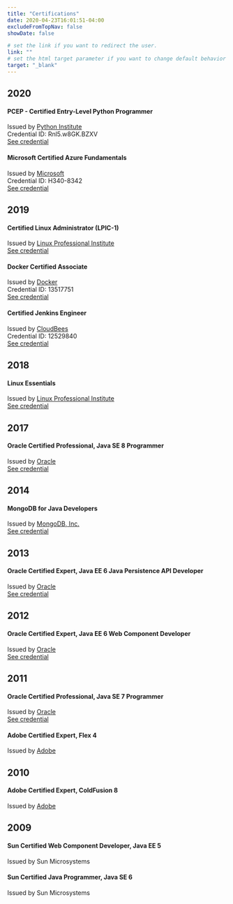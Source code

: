 ```yaml
---
title: "Certifications"
date: 2020-04-23T16:01:51-04:00
excludeFromTopNav: false
showDate: false

# set the link if you want to redirect the user.
link: ""
# set the html target parameter if you want to change default behavior
target: "_blank"
---
```


## 2020
#### PCEP - Certified Entry-Level Python Programmer
Issued by [Python Institute](https://pythoninstitute.org/)\
Credential ID: Rnl5.w8GK.BZXV\
[See credential](https://www.youracclaim.com/badges/5a5e2f7f-764a-4d09-8312-d041488ab879/public_url)

#### Microsoft Certified Azure Fundamentals
Issued by [Microsoft](https://www.microsoft.com/en-us/)\
Credential ID: H340-8342\
[See credential](https://www.youracclaim.com/badges/de5c5137-d1c8-4ce0-82e6-282d39948828/public_url)

## 2019
#### Certified Linux Administrator (LPIC-1)
Issued by [Linux Professional Institute](https://www.lpi.org/)\
[See credential](https://kiroule.netlify.app/img/content/page/certifications/lpi-lpic-1-igor-baiborodine.pdf)

#### Docker Certified Associate
Issued by [Docker](https://www.docker.com/)\
Credential ID: 13517751\
[See credential](https://credentials.docker.com/efc0806a-b47a-488e-955b-43695a823864)

#### Certified Jenkins Engineer 
Issued by [CloudBees](https://www.cloudbees.com/)\
Credential ID: 12529840\
[See credential](https://certificates.cloudbees.com/q3fekf6i)

## 2018
#### Linux Essentials
Issued by [Linux Professional Institute](https://www.lpi.org/)\
[See credential](https://kiroule.netlify.app/img/content/page/certifications/lpi-linux-essentials-igor-baiborodine.pdf)

## 2017
#### Oracle Certified Professional, Java SE 8 Programmer
Issued by [Oracle](https://www.oracle.com/index.html)\
[See credential](https://www.youracclaim.com/badges/e718c98c-ca27-4066-bff4-33abd017fa92)

## 2014
#### MongoDB for Java Developers
Issued by [MongoDB, Inc.](https://www.mongodb.com/)\
[See credential](https://webcache.googleusercontent.com/search?q=cache:uJu7UnTkMs0J:https://s3.amazonaws.com/edu-cert.10gen.com/downloads/7dfcd9c50617446b9572e44a4aaefbba/Certificate.pdf+&cd=5&hl=en&ct=clnk&gl=ca)

## 2013
#### Oracle Certified Expert, Java EE 6 Java Persistence API Developer
Issued by [Oracle](https://www.oracle.com/index.html)\
[See credential](https://www.youracclaim.com/badges/73103db0-832a-4a31-92fd-ab4e798be8f6?lipi=urn%3Ali%3Apage%3Ad_flagship3_profile_view_base%3B5Vw2LnNrRUC5emqSqB%2FRSQ%3D%3D)

## 2012
#### Oracle Certified Expert, Java EE 6 Web Component Developer
Issued by [Oracle](https://www.oracle.com/index.html)\
[See credential](https://www.youracclaim.com/badges/14059ff1-8e09-4d9e-b6f2-50c7380bc16a?lipi=urn%3Ali%3Apage%3Ad_flagship3_profile_view_base%3B5Vw2LnNrRUC5emqSqB%2FRSQ%3D%3D)

## 2011
#### Oracle Certified Professional, Java SE 7 Programmer
Issued by [Oracle](https://www.oracle.com/index.html)\
[See credential](https://www.youracclaim.com/badges/895ecd4f-91a5-4f1e-a0f0-542e5fe106cf?lipi=urn%3Ali%3Apage%3Ad_flagship3_profile_view_base%3B5Vw2LnNrRUC5emqSqB%2FRSQ%3D%3D)

#### Adobe Certified Expert, Flex 4                                                                
Issued by [Adobe](https://www.adobe.com/)

## 2010
#### Adobe Certified Expert, ColdFusion 8                                                     
Issued by [Adobe](https://www.adobe.com/)

## 2009
#### Sun Certified Web Component Developer, Java EE 5                              
Issued by Sun Microsystems

#### Sun Certified Java Programmer, Java SE 6                                              
Issued by Sun Microsystems
